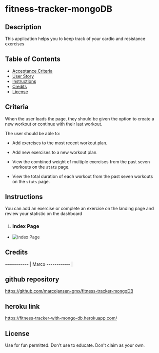 # fitness-tracker-mongoDB
## Description 
This application helps you to keep track of your cardio and resistance exercises
## Table of Contents

* [Acceptance Criteria](#Criteria)
* [User Story](#story)
* [Instructions](#Instructions)
* [Credits](#credits)
* [License](#license)
## Criteria

When the user loads the page, they should be given the option to create a new workout or continue with their last workout.

The user should be able to:

  * Add exercises to the most recent workout plan.

  * Add new exercises to a new workout plan.

  * View the combined weight of multiple exercises from the past seven workouts on the `stats` page.

  * View the total duration of each workout from the past seven workouts on the `stats` page.
## Instructions

You can add an exercise or complete an exercise on the landing page and review your statistic on the dashboard
1. ### Index Page 
  * ![Index Page](https://github.com/marcojansen-gmx/Project2-Who-let-the-dogs-out-/blob/main/public/IndexPageScreenshot.png?raw=true)
## Credits
------------ | 
Marco 
------------ | 

## github repository

https://github.com/marcojansen-gmx/fitness-tracker-mongoDB
## heroku link

https://fitness-tracker-with-mongo-db.herokuapp.com/
## License
Use for fun permitted. Don't use to educate. Don't claim as your own.